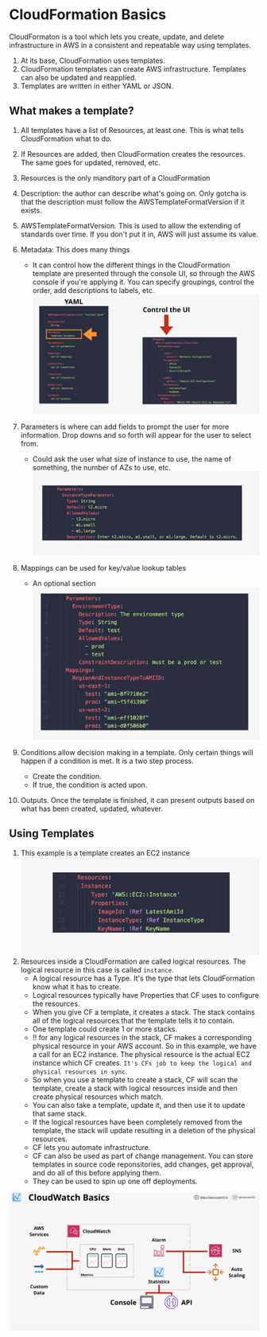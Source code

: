 # CloudFormation Basics

CloudFormaton is a tool which lets you create, update, and delete infrastructure in AWS in a consistent and repeatable way using templates.     

1. At its base, CloudFormation uses templates. 
2. CloudFormation templates can create AWS infrastructure. Templates can also be updated and reapplied. 
3. Templates are written in either YAML or JSON.

## What makes a template?
1. All templates have a list of Resources, at least one. This is what tells CloudFormation what to do.
2. If Resources are added, then CloudFormation creates the resources. The same goes for updated, removed, etc. 
3. Resources is the only manditory part of a CloudFormation
4. Description: the author can describe what's going on.  Only gotcha is that the description must follow the AWSTemplateFormatVersion if it exists.
5. AWSTemplateFormatVersion. This is used to allow the extending of standards over time. If you don't put it in, AWS will just assume its value.
6. Metadata: This does many things
    * It can control how the different things in the CloudFormation template are presented through the console UI, so through the AWS console if you're applying it. You can specify groupings, control the order, add descriptions to labels, etc. 
    ![cf_01](../assets/cf_01.png)
7. Parameters is where can add fields to prompt the user for more information. Drop downs and so forth will appear for the user to select from.
    * Could ask the user what size of instance to use, the name of something, the number of AZs to use, etc.
    ![cf_02](../assets/cf_02.png)
8. Mappings can be used for key/value lookup tables
    * An optional section
    ![cf_03](../assets/cf_03.png)
9. Conditions allow decision making in a template.  Only certain things will happen if a condition is met. It is a two step process.
    * Create the condition.  
    * If true, the condition is acted upon.

10. Outputs. Once the template is finished, it can present outputs based on what has been created, updated, whatever. 

## Using Templates
1. This example is a template creates an EC2 instance
![cf_04](../assets/cf_04.png)
2. Resources inside a CloudFormation are called logical resources.  The logical resource in this case is called ```instance```.  
    * A logical resource has a Type.  It's the type that lets CloudFormation know what it has to create.
    * Logical resources typically have Properties that CF uses to configure the resources.
    * When you give CF a template, it creates a stack. The stack contains all of the logical resources that the template tells it to contain.
    * One template could create 1 or more stacks. 
    * !! for any logical resources in the stack, CF makes a corresponding physical resource in your AWS account. So in this example, we have a call for an EC2 instance. The physical resource is the actual EC2 instance which CF creates.  ```It's CFs job to keep the logical and physical resources in sync```.
    * So when you use a template to create a stack, CF will scan the template, create a stack with logical resources inside and then create physical resources which match. 
    * You can also take a template, update it, and then use it to update that same stack. 
    * If the logical resources have been completely removed from the template, the stack will update resulting in a deletion of the physical resources. 
    * CF lets you automate infrastructure.
    * CF can also be used as part of change management.  You can store templates in source code reponsitories, add changes, get approval, and do all of this before applying them.
    * They can be used to spin up one off deployments.
    
![cw_01](../assets/cw_01.png)